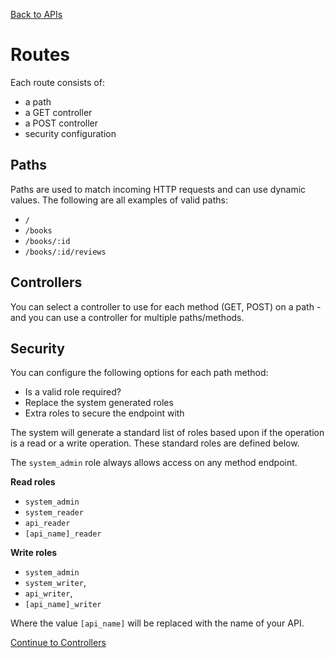 [Back to APIs](/documentation/apis)

# Routes

Each route consists of:

* a path
* a GET controller
* a POST controller
* security configuration

## Paths

Paths are used to match incoming HTTP requests and can use dynamic values. The following are all examples of valid paths:

* `/`
* `/books`
* `/books/:id`
* `/books/:id/reviews`

## Controllers

You can select a controller to use for each method (GET, POST) on a path - and you can use a controller for multiple paths/methods.

## Security

You can configure the following options for each path method:

* Is a valid role required?
* Replace the system generated roles
* Extra roles to secure the endpoint with

The system will generate a standard list of roles based upon if the operation is a read or a write operation. These standard roles are defined below.

The `system_admin` role always allows access on any method endpoint.

**Read roles**

* `system_admin`
* `system_reader`
* `api_reader`
* `[api_name]_reader`

**Write roles**

* `system_admin`
* `system_writer`,
* `api_writer`,
* `[api_name]_writer`

Where the value `[api_name]` will be replaced with the name of your API.

[Continue to Controllers](/documentation/apis/controllers)